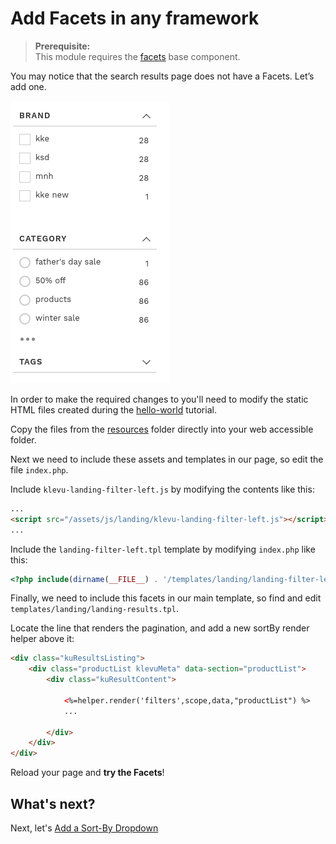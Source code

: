 # Add Facets in any framework

> **Prerequisite:**  
> This module requires the [facets](/components/facets) base component.

You may notice that the search results page does not have a Facets. Let’s add one.

![Facets left](/getting-started/2-facets/images/image001.png)

In order to make the required changes to you'll need to modify the static HTML files created
during the [hello-world](/getting-started/1-hello-world/custom) tutorial.

Copy the files from the [resources](/getting-started/2-facets/custom/resources)
folder directly into your web accessible folder.

Next we need to include these assets and templates in our page,
so edit the file `index.php`.

Include `klevu-landing-filter-left.js` by modifying the contents like this:

```html
...
<script src="/assets/js/landing/klevu-landing-filter-left.js"></script>
...
```

Include the `landing-filter-left.tpl` template by modifying `index.php` like this:

```php
<?php include(dirname(__FILE__) . '/templates/landing/landing-filter-left.tpl') ?>
```

Finally, we need to include this facets in our main template,
so find and edit `templates/landing/landing-results.tpl`.

Locate the line that renders the pagination, and add a new sortBy render helper above it:

```html
<div class="kuResultsListing">
    <div class="productList klevuMeta" data-section="productList">
        <div class="kuResultContent">
            
            <%=helper.render('filters',scope,data,"productList") %>
            ...

        </div>        
    </div>
</div>
```

Reload your page and **try the Facets**!

## What's next?

Next, let's [Add a Sort-By Dropdown](/getting-started/3-sort/custom)
